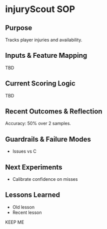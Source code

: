 # injuryScout SOP

## Purpose
Tracks player injuries and availability.

## Inputs & Feature Mapping
TBD

## Current Scoring Logic
TBD

## Recent Outcomes & Reflection
Accuracy: 50% over 2 samples.

## Guardrails & Failure Modes
- Issues vs C

## Next Experiments
- Calibrate confidence on misses

## Lessons Learned
- Old lesson
- Recent lesson

<!-- Notes from Maintainer -->
KEEP ME
<!-- End Notes from Maintainer -->
